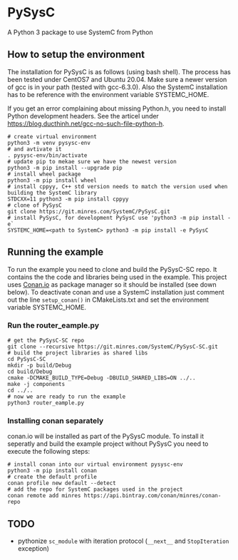 # PySysC

A Python 3 package to use SystemC from Python

## How to setup the environment

The installation for PySysC is as follows (using bash shell). The process has
been tested under CentOS7 and Ubuntu 20.04. Make sure a newer version of gcc 
is in your path (tested with gcc-6.3.0). Also the SystemC installation has to
be reference with the environment variable SYSTEMC_HOME.

If you get an error complaining about 
missing Python.h, you need to install Python development headers. See the 
articel under https://blog.ducthinh.net/gcc-no-such-file-python-h.

```
# create virtual environment
python3 -m venv pysysc-env
# and avtivate it
. pysysc-env/bin/activate
# update pip to mekae sure we have the newest version
python3 -m pip install --upgrade pip
# install wheel package
python3 -m pip install wheel
# install cppyy, C++ std version needs to match the version used when building the SystemC library
STDCXX=11 python3 -m pip install cppyy
# clone of PySysC
git clone https://git.minres.com/SystemC/PySysC.git
# install PySysC, for development PySysC use 'python3 -m pip install -e`
SYSTEMC_HOME=<path to SystemC> python3 -m pip install -e PySysC
```

## Running the example

To run the example you need to clone and build the PySysC-SC repo. It contains the the code and libraries being used in the example. This project uses [Conan.io](https://conan.io/) as package manager so it should be installed (see down below).
To deactivate conan and use a SystemC installation just comment out the line `setup_conan()` in CMakeLists.txt and set the environment variable SYSTEMC_HOME.

### Run the router_eample.py

```
# get the PySysC-SC repo
git clone --recursive https://git.minres.com/SystemC/PySysC-SC.git
# build the project libraries as shared libs
cd PySysC-SC
mkdir -p build/Debug
cd build/Debug
cmake -DCMAKE_BUILD_TYPE=Debug -DBUILD_SHARED_LIBS=ON ../..
make -j components
cd ../..
# now we are ready to run the example
python3 router_eample.py

```

### Installing conan separately

conan.io will be installed as part of the PySysC module. To install it seperatly and build the example project without
PySysC you need to execute the following steps:

```
# install conan into our virtual environment pysysc-env
python3 -m pip install conan
# create the default profile
conan profile new default --detect
# add the repo for SystemC packages used in the project
conan remote add minres https://api.bintray.com/conan/minres/conan-repo
```

## TODO

* pythonize `sc_module` with iteration protocol (`__next__` and `StopIteration`  exception)
